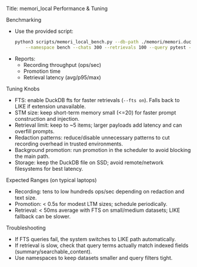 Title: memori_local Performance & Tuning

Benchmarking
- Use the provided script:
  ```bash
  python3 scripts/memori_local_bench.py --db-path ./memori/memori.duckdb \
      --namespace bench --chats 300 --retrievals 100 --query pytest --fts auto
  ```
- Reports:
  - Recording throughput (ops/sec)
  - Promotion time
  - Retrieval latency (avg/p95/max)

Tuning Knobs
- FTS: enable DuckDB fts for faster retrievals (`--fts on`). Falls back to LIKE if extension unavailable.
- STM size: keep short-term memory small (<=20) for faster prompt construction and injection.
- Retrieval limit: keep to ~5 items; larger payloads add latency and can overfill prompts.
- Redaction patterns: reduce/disable unnecessary patterns to cut recording overhead in trusted environments.
- Background promotion: run promotion in the scheduler to avoid blocking the main path.
- Storage: keep the DuckDB file on SSD; avoid remote/network filesystems for best latency.

Expected Ranges (on typical laptops)
- Recording: tens to low hundreds ops/sec depending on redaction and text size.
- Promotion: < 0.5s for modest LTM sizes; schedule periodically.
- Retrieval: < 50ms average with FTS on small/medium datasets; LIKE fallback can be slower.

Troubleshooting
- If FTS queries fail, the system switches to LIKE path automatically.
- If retrieval is slow, check that query terms actually match indexed fields (summary/searchable_content).
- Use namespaces to keep datasets smaller and query filters tight.
